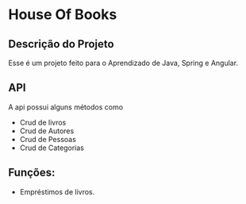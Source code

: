 # House Of Books

## Descrição do Projeto

Esse é um projeto feito para o Aprendizado de Java, Spring e Angular.

## API

A api possui alguns métodos como 

* Crud de livros
* Crud de Autores
* Crud de Pessoas
* Crud de Categorias

## Funções:

* Empréstimos de livros.








